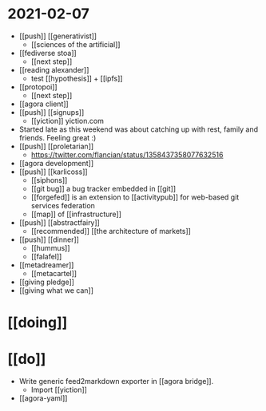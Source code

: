 # 2021-02-07

- [[push]] [[generativist]]
  - [[sciences of the artificial]]
- [[fediverse stoa]]
  - [[next step]]
- [[reading alexander]]
  - test [[hypothesis]] + [[ipfs]] 
- [[protopoi]]
  - [[next step]]
- [[agora client]]
- [[push]] [[signups]]
  - [[yiction]] yiction.com
- Started late as this weekend was about catching up with rest, family and friends. Feeling great :)
- [[push]] [[proletarian]]
  - https://twitter.com/flancian/status/1358437358077632516
- [[agora development]]
- [[push]] [[karlicoss]]
  - [[siphons]]
  - [[git bug]] a bug tracker embedded in [[git]]
  - [[forgefed]] is an extension to [[activitypub]] for web-based git services federation
  - [[map]] of [[infrastructure]]
- [[push]] [[abstractfairy]]
  - [[recommended]] [[the architecture of markets]]
- [[push]] [[dinner]]
  - [[hummus]]
  - [[falafel]]
- [[metadreamer]]
  - [[metacartel]]
- [[giving pledge]]
- [[giving what we can]]

# [[doing]]
# [[do]]
- Write generic feed2markdown exporter in [[agora bridge]].
  - Import [[yiction]]
- [[agora-yaml]]

